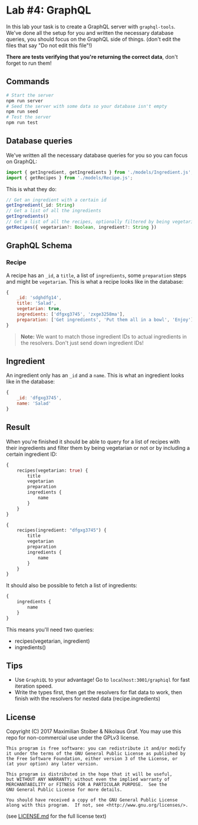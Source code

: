 # Lab #4: GraphQL

In this lab your task is to create a GraphQL server with `graphql-tools`. We've done all the setup for you and written the necessary database queries, you should focus on the GraphQL side of things. (don't edit the files that say "Do not edit this file"!)

**There are tests verifying that you're returning the correct data**, don't forget to run them!

## Commands

```sh
# Start the server
npm run server
# Seed the server with some data so your database isn't empty
npm run seed
# Test the server
npm run test
```

## Database queries

We've written all the necessary database queries for you so you can focus on GraphQL:

```javascript
import { getIngredient, getIngredients } from './models/Ingredient.js';
import { getRecipes } from './models/Recipe.js';
```

This is what they do:

```javascript
// Get an ingredient with a certain id
getIngredient(_id: String)
// Get a list of all the ingredients
getIngredients()
// Get a list of all the recipes, optionally filtered by being vegetarian or an ingredient ID it contains
getRecipes({ vegetarian?: Boolean, ingredient?: String })
```

## GraphQL Schema

### Recipe

A recipe has an `_id`, a `title`, a list of `ingredients`, some `preparation` steps and might be `vegetarian`. This is what a recipe looks like in the database:

```javascript
{
	_id: 'sdghdfg14',
	title: 'Salad',
	vegetarian: true,
	ingredients: ['dfgxg3745', 'zxge3258ma'],
	preparation: ['Get ingredients', 'Put them all in a bowl', 'Enjoy']
}
```

> **Note:** We want to match those ingredient IDs to actual ingredients in the resolvers. Don't just send down ingredient IDs!

## Ingredient

An ingredient only has an `_id` and a `name`. This is what an ingredient looks like in the database:

```javascript
{
	_id: 'dfgxg3745',
	name: 'Salad'
}
```

## Result

When you're finished it should be able to query for a list of recipes with their ingredients and filter them by being vegetarian or not or by including a certain ingredient ID:

```GraphQL
{
	recipes(vegetarian: true) {
		title
		vegetarian
		preparation
		ingredients {
			name
		}
	}
}
```

```GraphQL
{
	recipes(ingredient: "dfgxg3745") {
		title
		vegetarian
		preparation
		ingredients {
			name
		}
	}
}
```

It should also be possible to fetch a list of ingredients:

```GraphQL
{
	ingredients {
		name
	}
}
```

This means you'll need two queries:

- recipes(vegetarian, ingredient)
- ingredients()

## Tips

- Use `GraphiQL` to your advantage! Go to `localhost:3001/graphiql` for fast iteration speed.
- Write the types first, then get the resolvers for flat data to work, then finish with the resolvers for nested data (recipe.ingredients)

## License

Copyright (C) 2017  Maximilian Stoiber & Nikolaus Graf. You may use this repo for non-commercial use under the GPLv3 license.

```
This program is free software: you can redistribute it and/or modify
it under the terms of the GNU General Public License as published by
the Free Software Foundation, either version 3 of the License, or
(at your option) any later version.

This program is distributed in the hope that it will be useful,
but WITHOUT ANY WARRANTY; without even the implied warranty of
MERCHANTABILITY or FITNESS FOR A PARTICULAR PURPOSE.  See the
GNU General Public License for more details.

You should have received a copy of the GNU General Public License
along with this program.  If not, see <http://www.gnu.org/licenses/>.
```

(see [LICENSE.md](LICENSE.md) for the full license text)
